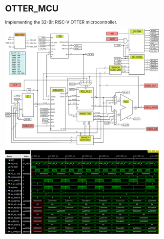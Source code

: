 # OTTER_MCU

Implementing the 32-Bit RISC-V OTTER microcontroller.

![OTTER_ARCHITECTURE](https://github.com/ryanleontini/OTTER/blob/main/imgs/OTTER_architecture_1_09.jpg?raw=true)

![OTTER_SIMULATION](https://github.com/ryanleontini/OTTER/blob/main/imgs/miniOTTERsim.PNG?raw=true)
